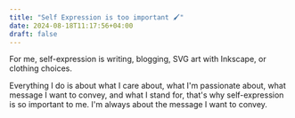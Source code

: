 ```yaml
---
title: "Self Expression is too important 🖌️"
date: 2024-08-18T11:17:56+04:00
draft: false
---
```


For me, self-expression is writing, blogging, SVG art with Inkscape, or clothing choices.

Everything I do is about what I care about, what I'm passionate about, what message I want to convey, and what I stand for, that's why self-expression is so important to me. I'm always about the message I want to convey.
